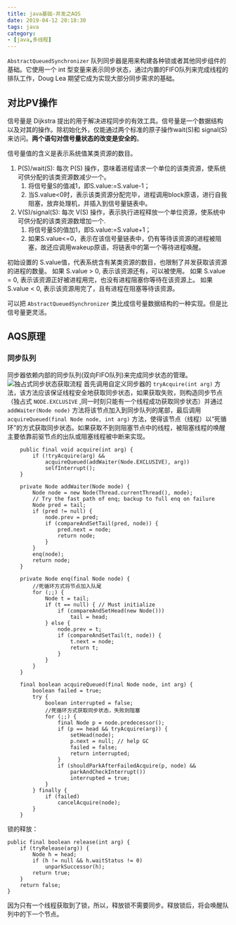 ```yaml
---
title: java基础-并发之AQS
date: 2019-04-12 20:18:30
tags: java
category:
- [java,多线程]
---
```


`AbstractQueuedSynchronizer` 队列同步器是用来构建各种锁或者其他同步组件的基础。它使用一个 int 型变量来表示同步状态，通过内置的FIFO队列来完成线程的排队工作，Doug Lea 期望它成为实现大部分同步需求的基础。

## 对比PV操作
信号量是 Dijkstra 提出的用于解决进程同步的有效工具。信号量是一个数据结构以及对其的操作。除初始化外，仅能通过两个标准的原子操作wait(S)和 signal(S)来访问。**两个语句对信号量状态的改变是安全的**。

信号量值的含义是表示系统值某类资源的数目。

1. P(S)/wait(S): 每次 P(S) 操作，意味着进程请求一个单位的该类资源，使系统可供分配的该类资源数减少一个。 
   1. 将信号量S的值减1，即S.value:=S.value-1；
   2. 当S.value<0时，表示该类资源分配完毕，进程调用block原语，进行自我阻塞，放弃处理机，并插入到信号量链表中。 
2. V(S)/signal(S): 每次 V(S) 操作，表示执行进程释放一个单位资源，使系统中可供分配的该类资源数增加一个.
   1. 将信号量S的值加1，即S.value:=S.value+1； 
   2. 如果S.value<=0，表示在该信号量链表中，仍有等待该资源的进程被阻塞，故还应调用wakeup原语，将链表中的第一个等待进程唤醒。

初始设置的 S.value值，代表系统含有某类资源的数目，也限制了并发获取该资源的进程的数量。
如果 S.value > 0, 表示该资源还有，可以被使用。
如果 S.value = 0, 表示该资源正好被进程用完，也没有进程阻塞你等待在该资源上。
如果 S.value < 0, 表示该资源用完了，且有进程在阻塞等待该资源。

可以把 `AbstractQueuedSynchronizer` 类比成信号量数据结构的一种实现。但是比信号量更灵活。

## AQS原理

### 同步队列
同步器依赖内部的同步队列(双向FIFO队列)来完成同步状态的管理。
![独占式同步状态获取流程](/pics/AQS-1.png)
首先调用自定义同步器的 `tryAcquire(int arg)` 方法，该方法应该保证线程安全地获取同步状态，如果获取失败，则构造同步节点（独占式 `NODE.EXCLUSIVE` ,同一时刻只能有一个线程成功获取同步状态）并通过 `addWaiter(Node node)` 方法将该节点加入到同步队列的尾部，最后调用 `acquireQueued(final Node node, int arg)` 方法，使得该节点（线程）以“死循环”的方式获取同步状态。如果获取不到则阻塞节点中的线程，被阻塞线程的唤醒主要依靠前驱节点的出队或阻塞线程被中断来实现。
```
    public final void acquire(int arg) {
        if (!tryAcquire(arg) &&
            acquireQueued(addWaiter(Node.EXCLUSIVE), arg))
            selfInterrupt();
    }

    private Node addWaiter(Node mode) {
        Node node = new Node(Thread.currentThread(), mode);
        // Try the fast path of enq; backup to full enq on failure
        Node pred = tail;
        if (pred != null) {
            node.prev = pred;
            if (compareAndSetTail(pred, node)) {
                pred.next = node;
                return node;
            }
        }
        enq(node);
        return node;
    }
    
    private Node enq(final Node node) {
        //死循环方式将节点加入队尾
        for (;;) {
            Node t = tail;
            if (t == null) { // Must initialize
                if (compareAndSetHead(new Node()))
                    tail = head;
            } else {
                node.prev = t;
                if (compareAndSetTail(t, node)) {
                    t.next = node;
                    return t;
                }
            }
        }
    }
    
    final boolean acquireQueued(final Node node, int arg) {
        boolean failed = true;
        try {
            boolean interrupted = false;
            //死循环方式获取同步状态，失败则阻塞
            for (;;) {
                final Node p = node.predecessor();
                if (p == head && tryAcquire(arg)) {
                    setHead(node);
                    p.next = null; // help GC
                    failed = false;
                    return interrupted;
                }
                if (shouldParkAfterFailedAcquire(p, node) &&
                    parkAndCheckInterrupt())
                    interrupted = true;
            }
        } finally {
            if (failed)
                cancelAcquire(node);
        }
    }
```
锁的释放：
```
public final boolean release(int arg) {
    if (tryRelease(arg)) {
        Node h = head;
        if (h != null && h.waitStatus != 0)
            unparkSuccessor(h);
        return true;
    }
    return false;
}
```
因为只有一个线程获取到了锁，所以，释放锁不需要同步。释放锁后，将会唤醒队列中的下一个节点。